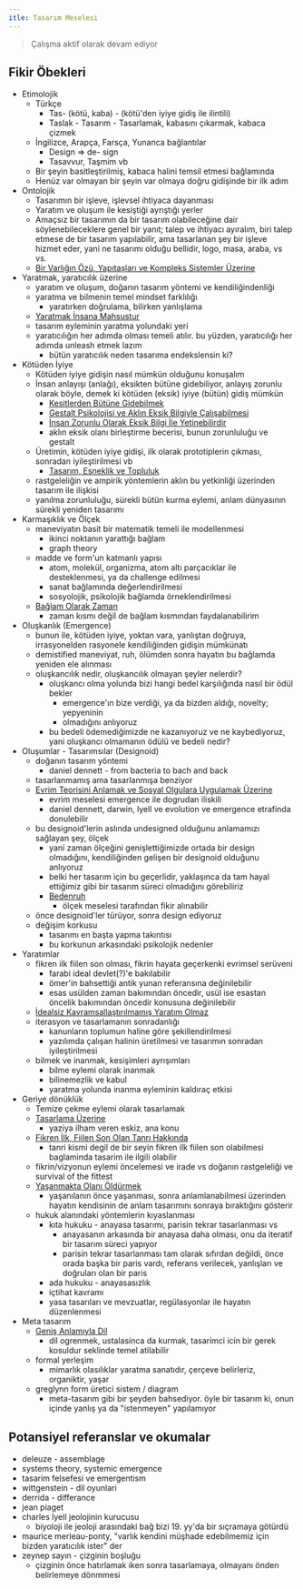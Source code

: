 ```yaml
---
itle: Tasarım Meselesi
---
```


> Çalışma aktif olarak devam ediyor

## Fikir Öbekleri

- Etimolojik
  - Türkçe
    - Tas- (kötü, kaba) - (kötü'den iyiye gidiş ile ilintili)
    - Taslak - Tasarım - Tasarlamak, kabasını çıkarmak, kabaca çizmek
  - İngilizce, Arapça, Farsça, Yunanca bağlantılar
    - Design => de- sign
    - Tasavvur, Taşmim vb
  - Bir şeyin basitleştirilmiş, kabaca halini temsil etmesi bağlamında
  - Henüz var olmayan bir şeyin var olmaya doğru gidişinde bir ilk adım
- Ontolojik
  - Tasarımın bir işleve, işlevsel ihtiyaca dayanması
  - Yaratım ve oluşum ile kesiştiği ayrıştığı yerler
  - Amaçsız bir tasarımın da bir tasarım olabileceğine dair söylenebileceklere
    genel bir yanıt; talep ve ihtiyacı ayıralım, biri talep etmese de bir
    tasarım yapılabilir, ama tasarlanan şey bir işleve hizmet eder, yani ne
    tasarımı olduğu bellidir, logo, masa, araba, vs vs.
  - [Bir Varlığın Özü, Yapıtaşları ve Kompleks Sistemler Üzerine](../eskizler/bir-varligin-ozu-yapitaslari-ve-kompleks-sistemler-uzerine.md)
- Yaratmak, yaratıcılık üzerine
  - yaratım ve oluşum, doğanın tasarım yöntemi ve kendiliğindenliği
  - yaratma ve bilmenin temel mindset farklılığı
    - yaratırken doğrulama, bilirken yanlışlama
  - [Yaratmak İnsana Mahsustur](../eskizler/yaratmak-insana-mahsustur.md)
  - tasarım eyleminin yaratma yolundaki yeri
  - yaratıcılığın her adımda olması temeli atılır. bu yüzden, yaratıcılığı her
    adımda unleash etmek lazım
    - bütün yaratıcılık neden tasarıma endekslensin ki?
- Kötüden İyiye
  - Kötüden iyiye gidişin nasıl mümkün olduğunu konuşalım
  - İnsan anlayışı (anlağı), eksikten bütüne gidebiliyor, anlayış zorunlu olarak
    böyle, demek ki kötüden (eksik) iyiye (bütün) gidiş mümkün
    - [Kesitlerden Bütüne Gidebilmek](../eskizler/kesitlerden-butune-gidebilmek.md)
    - [Gestalt Psikolojisi ve Aklın Eksik Bilgiyle Çalışabilmesi](../eskizler/gestalt-psikolojisi-ve-aklin-eksik-bilgiyle-calisabilmesi.md)
    - [İnsan Zorunlu Olarak Eksik Bilgi İle Yetinebilirdir](../eskizler/insan-zorunlu-olarak-eksik-bilgi-ile-yetinebilirdir.md)
    - aklın eksik olanı birleştirme becerisi, bunun zorunluluğu ve gestalt
  - Üretimin, kötüden iyiye gidişi, ilk olarak prototiplerin çıkması, sonradan
    iyileştirilmesi vb
    - [Tasarım, Esneklik ve Topluluk](../eskizler/tasarim-esneklik-ve-topluluk.md)
  - rastgeleliğin ve ampirik yöntemlerin aklın bu yetkinliği üzerinden tasarım
    ile ilişkisi
  - yanılma zorunluluğu, sürekli bütün kurma eylemi, anlam dünyasının sürekli
    yeniden tasarımı
- Karmaşıklık ve Ölçek
  - maneviyatın basit bir matematik temeli ile modellenmesi
    - ikinci noktanın yarattığı bağlam
    - graph theory
  - madde ve form'un katmanlı yapısı
    - atom, molekül, organizma, atom altı parçacıklar ile desteklenmesi, ya da
      challenge edilmesi
    - sanat bağlamında değerlendirilmesi
    - sosyolojik, psikolojik bağlamda örneklendirilmesi
  - [Bağlam Olarak Zaman](../eskizler/baglam-olarak-zaman.md)
    - zaman kısmı değil de bağlam kısmından faydalanabilirim
- Oluşkanlık (Emergence)
  - bunun ile, kötüden iyiye, yoktan vara, yanlıştan doğruya, irrasyonelden
    rasyonele kendiliğinden gidişin mümkünatı
  - demistified maneviyat, ruh, ölümden sonra hayatın bu bağlamda yeniden ele
    alınması
  - oluşkancılık nedir, oluşkancılık olmayan şeyler nelerdir?
    - oluşkancı olma yolunda bizi hangi bedel karşılığında nasıl bir ödül bekler
      - emergence'ın bize verdiği, ya da bizden aldığı, novelty; yepyeninin
      - olmadığını anlıyoruz
    - bu bedeli ödemediğimizde ne kazanıyoruz ve ne kaybediyoruz, yani oluşkancı
      olmamanın ödülü ve bedeli nedir?
- Oluşumlar - Tasarımsılar (Designoid)
  - doğanın tasarım yöntemi
    - daniel dennett - from bacteria to bach and back
  - tasarlanmamış ama tasarlanmışa benziyor
  - [Evrim Teorisini Anlamak ve Sosyal Olgulara Uygulamak Üzerine](../eskizler/evrim-teorisini-anlamak-ve-sosyal-olgulara-uygulamak-uzerine.md)
    - evrim meselesi emergence ile dogrudan iliskili
    - daniel dennett, darwin, lyell ve evolution ve emergence etrafinda
      donulebilir
  - bu designoid'lerin aslında undesigned olduğunu anlamamızı sağlayan şey,
    ölçek
    - yani zaman ölçeğini genişlettiğimizde ortada bir design olmadığını,
      kendiliğinden gelişen bir designoid olduğunu anlıyoruz
    - belki her tasarım için bu geçerlidir, yaklaşınca da tam hayal ettiğimiz
      gibi bir tasarım süreci olmadığını görebiliriz
    - [Bedenruh](../eskizler/bedenruh.md)
      - ölçek meselesi tarafından fikir alınabilir
  - önce designoid'ler türüyor, sonra design ediyoruz
  - değişim korkusu
    - tasarımı en başta yapma takıntısı
    - bu korkunun arkasındaki psikolojik nedenler
- Yaratımlar
  - fikren ilk fiilen son olması, fikrin hayata geçerkenki evrimsel serüveni
    - farabi ideal devlet(?)'e bakılabilir
    - ömer'in bahsettiği antik yunan referansına değinilebilir
    - esas usülden zaman bakımından öncedir, usül ise esastan öncelik bakımından
      öncedir konusuna değinilebilir
  - [İdealsiz Kavramsallaştırılmamış Yaratım Olmaz](../eskizler/idealsiz-kavramsallastirilmamis-yaratim-olmaz.md)
  - iterasyon ve tasarlamanın sonradanlığı
    - kanunların toplumun haline göre şekillendirilmesi
    - yazılımda çalışan halinin üretilmesi ve tasarımın sonradan
      iyileştirilmesi
  - bilmek ve inanmak, kesişimleri ayrışımları
    - bilme eylemi olarak inanmak
    - bilinemezlik ve kabul
    - yaratma yolunda inanma eyleminin kaldıraç etkisi
- Geriye dönüklük
  - Temize çekme eylemi olarak tasarlamak
  - [Tasarlama Üzerine](../eskizler/tasarlama-uzerine.md)
    - yaziya ilham veren eskiz, ana konu
  - [Fikren İlk, Fiilen Son Olan Tanrı Hakkında](../eskizler/fikren-ilk-fiilen-son-olan-tanri-hakkinda.md)
    - tanri kismi degil de bir seyin fikren ilk fiilen son olabilmesi baglaminda
      tasarim ile ilgili olabilir
  - fikrin/vizyonun eylemi öncelemesi ve irade vs doğanın rastgeleliği ve
    survival of the fittest
  - [Yaşanmakta Olanı Öldürmek](../eskizler/yasanmakta-olani-oldurmek.md)
    - yaşanılanın önce yaşanması, sonra anlamlanabilmesi üzerinden hayatın
      kendisinin de anlam tasarımını sonraya bıraktığını gösterir
  - hukuk alanındaki yöntemlerin kıyaslanması
    - kıta hukuku - anayasa tasarımı, parisin tekrar tasarlanması vs
      - anayasanın arkasında bir anayasa daha olması, onu da iteratif bir tasarım
        süreci yapıyor
      - parisin tekrar tasarlanması tam olarak sıfırdan değildi, önce orada başka
        bir paris vardı, referans verilecek, yanlışları ve doğruları olan bir
        paris
    - ada hukuku - anayasasızlık
    - içtihat kavramı
    - yasa tasarıları ve mevzuatlar, regülasyonlar ile hayatın düzenlenmesi
- Meta tasarım
  - [Geniş Anlamıyla Dil](../eskizler/genis-anlamiyla-dil.md)
    - dil ogrenmek, ustalasinca da kurmak, tasarimci icin bir gerek kosuldur
      seklinde temel atilabilir
  - formal yerleşim
    - mimarlık olasılıklar yaratma sanatıdır, çerçeve belirleriz, organiktir,
      yaşar
  - greglynn form üretici sistem / diagram
    - meta-tasarım gibi bir şeyden bahsediyor. öyle bir tasarım ki, onun içinde
      yanlış ya da "istenmeyen" yapılamıyor

## Potansiyel referanslar ve okumalar

- deleuze - assemblage
- systems theory, systemic emergence
- tasarim felsefesi ve emergentism
- wittgenstein - dil oyunlari
- derrida - differance
- jean piaget
- charles lyell jeolojinin kurucusu
  - biyoloji ile jeoloji arasındaki bağ bizi 19. yy'da bir sıçramaya götürdü
- maurice merleau-ponty, "varlık kendini müşhade edebilmemiz için bizden
  yaratıcılık ister" der
- zeynep sayın - çizginin boşluğu
  - çizginin önce hatırlamak iken sonra tasarlamaya, olmayanı önden
    belirlemeye dönmmesi
